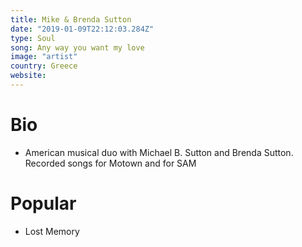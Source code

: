 ```yaml
---
title: Mike & Brenda Sutton
date: "2019-01-09T22:12:03.284Z"
type: Soul
song: Any way you want my love
image: "artist"
country: Greece
website: 
---
```



# Bio
*  American musical duo with Michael B. Sutton and Brenda Sutton. Recorded songs for Motown and for SAM


# Popular
- Lost Memory